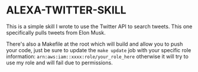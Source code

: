 # ALEXA-TWITTER-SKILL

This is a simple skill I wrote to use the Twitter API to search tweets.
This one specifically pulls tweets from Elon Musk.

There's also a Makefile at the root which will build and allow you to push your code, just be sure to update the `make update` job with your specific role information: `arn:aws:iam::xxxx:role/your_role_here` otherwise it will try to use my role and will fail due to permissions.
